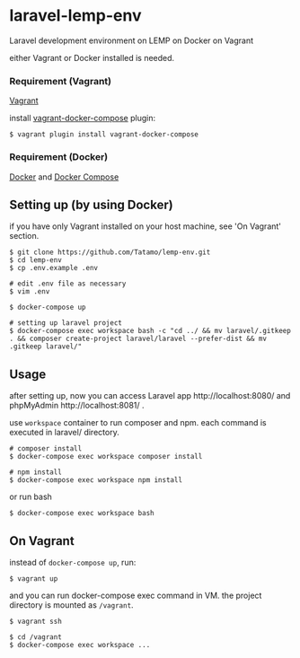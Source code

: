 # laravel-lemp-env
Laravel development environment on LEMP on Docker on Vagrant

either Vagrant or Docker installed is needed.
### Requirement (Vagrant)
[Vagrant](https://www.vagrantup.com/)

install [vagrant-docker-compose](https://github.com/leighmcculloch/vagrant-docker-compose) plugin:
```
$ vagrant plugin install vagrant-docker-compose
```

### Requirement (Docker)
[Docker](https://www.docker.com/) and [Docker Compose](https://github.com/docker/compose)

## Setting up (by using Docker)
if you have only Vagrant installed on your host machine, see 'On Vagrant' section.
```
$ git clone https://github.com/Tatamo/lemp-env.git
$ cd lemp-env
$ cp .env.example .env

# edit .env file as necessary
$ vim .env

$ docker-compose up

# setting up laravel project
$ docker-compose exec workspace bash -c "cd ../ && mv laravel/.gitkeep . && composer create-project laravel/laravel --prefer-dist && mv .gitkeep laravel/"
```


## Usage
after setting up, now you can access Laravel app http://localhost:8080/ and phpMyAdmin http://localhost:8081/ .

use `workspace` container to run composer and npm.
each command is executed in laravel/ directory.
```
# composer install
$ docker-compose exec workspace composer install

# npm install
$ docker-compose exec workspace npm install
```

or run bash
```
$ docker-compose exec workspace bash
```

## On Vagrant
instead of `docker-compose up`, run:
```
$ vagrant up
```

and you can run docker-compose exec command in VM.
the project directory is mounted as `/vagrant`.
```
$ vagrant ssh

$ cd /vagrant
$ docker-compose exec workspace ...
```
